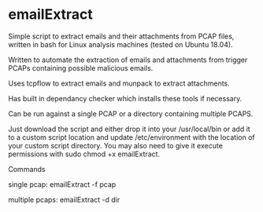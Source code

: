 # emailExtract
Simple script to extract emails and their attachments from PCAP files, written in bash for Linux analysis machines (tested on Ubuntu 18.04).

Written to automate the extraction of emails and attachments from trigger PCAPs containing possible malicious emails.

Uses tcpflow to extract emails and munpack to extract attachments.

Has built in dependancy checker which installs these tools if necessary.

Can be run against a single PCAP or a directory containing multiple PCAPS.

Just download the script and either drop it into your /usr/local/bin or add it to a custom script location and update /etc/environment with the location of your custom script directory. You may also need to give it execute permissions with sudo chmod +x emailExtract.

Commands

single pcap: emailExtract -f pcap

 multiple pcaps: emailExtract -d dir
